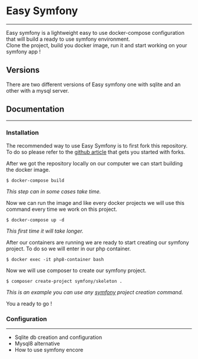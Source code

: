 # Easy Symfony

---

Easy symfony is a lightweight easy to use docker-compose configuration that will build a ready to use symfony environment.  
Clone the project, build you docker image, run it and start working on your symfony app ! 

## Versions
There are two different versions of Easy symfony one with sqlite and an other with a mysql server.

## Documentation

---

### Installation

The recommended way to use Easy Symfony is to first fork this repository. To do so please refer to the [github article](https://docs.github.com/en/get-started/quickstart/fork-a-repo#forking-a-repository) that gets
you started with forks.  

After we got the repository locally on our computer we can start building the docker image.

    $ docker-compose build

_This step can in some cases take time._

Now we can run the image and like every docker projects we will use this command every time we work on this project.

    $ docker-compose up -d

_This first time it will take longer._

After our containers are running we are ready to start creating our symfony project. To do so we will enter in our php container.

    $ docker exec -it php8-container bash

Now we will use composer to create our symfony project.

    $ composer create-project symfony/skeleton .

_This is an example you can use any [symfony](https://symfony.com/doc/current/setup.html#creating-symfony-applications) project creation command._

You a ready to go ! 

### Configuration

---

* Sqlite db creation and configuration
* Mysql8 alternative
* How to use symfony encore